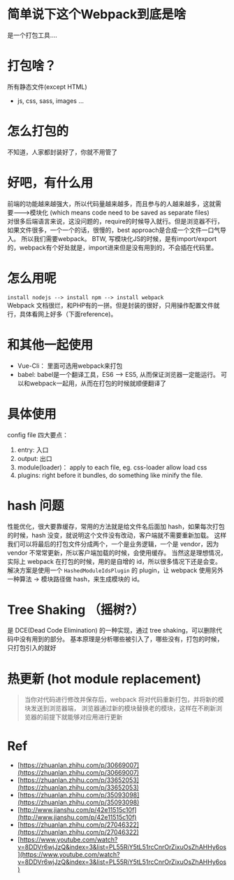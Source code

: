 # 简单说下这个Webpack到底是啥
是一个打包工具....

# 打包啥？
所有静态文件(except HTML)
- js, css, sass, images ...

# 怎么打包的
不知道，人家都封装好了，你就不用管了

# 好吧，有什么用
前端的功能越来越强大，所以代码量越来越多，而且参与的人越来越多，这就需要--->模块化 (which means code need to be saved as separate files)  
对很多后端语言来说，这没问题的，require的时候导入就行。但是浏览器不行，如果文件很多，一个一个的话，很慢的，best approach是合成一个文件一口气导入。
所以我们需要webpack。 BTW, 写模块化JS的时候，是有import/export的，webpack有个好处就是，import进来但是没有用到的，不会插在代码里。

# 怎么用呢
`install nodejs --> install npm --> install webpack`  
Webpack 文档很烂，和PHP有的一拼。但是封装的很好，只用操作配置文件就行，具体看网上好多（下面reference)。

# 和其他一起使用
- Vue-Cli： 里面可选用webpack来打包
- babel: babel是一个翻译工具，ES6 --> ES5, 从而保证浏览器一定能运行。 可以和webpack一起用，从而在打包的时候就顺便翻译了

# 具体使用
config file 四大要点：
1. entry: 入口
2. output: 出口
3. module(loader)： apply to each file, eg. css-loader allow load css
4. plugins: right before it bundles, do something like minify the file.

# hash 问题
性能优化，很大要靠缓存，常用的方法就是给文件名后面加 hash，如果每次打包的时候，hash 没变，就说明这个文件没有改动，客户端就不需要重新加载。
这样我们可以将最后的打包文件分成两个，一个是业务逻辑，一个是 vendor，因为 vendor 不常常更新，所以客户端加载的时候，会使用缓存。
当然这是理想情况，实际上 webpack 在打包的时候，用的是自增的 id，所以很多情况下还是会变。
解决方案是使用一个 `HashedModuleIdsPlugin` 的 plugin，让 webpack 使用另外一种算法 -> 模块路径做 hash，来生成模块的 id。

# Tree Shaking （摇树?）
是 DCE(Dead Code Elimination) 的一种实现，通过 tree shaking，可以删除代码中没有用到的部分。
基本原理是分析哪些被引入了，哪些没有，打包的时候，只打包引入的就好

# 热更新 (hot module replacement)
> 当你对代码进行修改并保存后，webpack 将对代码重新打包，并将新的模块发送到浏览器端，
浏览器通过新的模块替换老的模块，这样在不刷新浏览器的前提下就能够对应用进行更新

# Ref
- [https://zhuanlan.zhihu.com/p/30669007](https://zhuanlan.zhihu.com/p/30669007)
- [https://zhuanlan.zhihu.com/p/33652053](https://zhuanlan.zhihu.com/p/33652053)
- [https://zhuanlan.zhihu.com/p/35093098](https://zhuanlan.zhihu.com/p/35093098)
- [http://www.jianshu.com/p/42e11515c10f](http://www.jianshu.com/p/42e11515c10f)  
- [https://zhuanlan.zhihu.com/p/27046322](https://zhuanlan.zhihu.com/p/27046322)
- [https://www.youtube.com/watch?v=8DDVr6wjJzQ&index=3&list=PL55RiY5tL51rcCnrOrZixuOsZhAHHy6os](https://www.youtube.com/watch?v=8DDVr6wjJzQ&index=3&list=PL55RiY5tL51rcCnrOrZixuOsZhAHHy6os)
